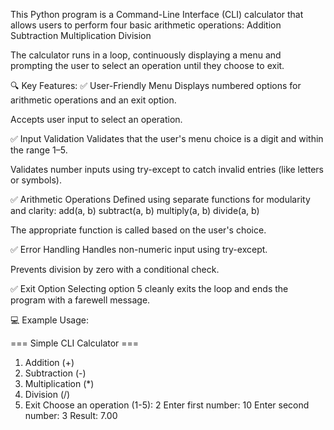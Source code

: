 This Python program is a Command-Line Interface (CLI) calculator that allows users to perform four basic arithmetic operations:
Addition
Subtraction
Multiplication
Division

The calculator runs in a loop, continuously displaying a menu and prompting the user to select an operation until they choose to exit.

🔍 Key Features:
✅ User-Friendly Menu
Displays numbered options for arithmetic operations and an exit option.

Accepts user input to select an operation.

✅ Input Validation
Validates that the user's menu choice is a digit and within the range 1–5.

Validates number inputs using try-except to catch invalid entries (like letters or symbols).

✅ Arithmetic Operations
Defined using separate functions for modularity and clarity:
add(a, b)
subtract(a, b)
multiply(a, b)
divide(a, b)

The appropriate function is called based on the user's choice.

✅ Error Handling
Handles non-numeric input using try-except.

Prevents division by zero with a conditional check.

✅ Exit Option
Selecting option 5 cleanly exits the loop and ends the program with a farewell message.

💻 Example Usage:

=== Simple CLI Calculator ===
1. Addition (+)
2. Subtraction (-)
3. Multiplication (*)
4. Division (/)
5. Exit
Choose an operation (1-5): 2
Enter first number: 10
Enter second number: 3
Result: 7.00



